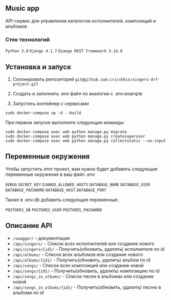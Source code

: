 
## Music app

API-сервис для управления каталогом исполнителей, композиций и альбомов

### Стек технологий
`Python 3.8`
`Django 4.1.7`
`Django REST Framework 3.14.0`


## Установка и запуск

1. Cклонировать репозиторий `git@github.com:iricshkin/singers-drf-project.git`

2. Создать и заполнить .env файл по аналогии с .env.example

3. Запустить контейнер с сервисами

```
sudo docker-compose up -d --build
```


При первом запуске выполните следующие команды:

```
sudo docker-compose exec web python manage.py migrate
sudo docker-compose exec web python manage.py createsuperuser
sudo docker-compose exec web python manage.py collectstatic --no-input
```

## Переменные окружения

Чтобы запустить этот проект, вам нужно будет добавить следующие переменные окружения в ваш файл .env

`DEBUG` `SECRET_KEY` `DJANGO_ALLOWED_HOSTS` `DATABASE_NAME` `DATABASE_USER` `DATABASE_PASSWORD` `DATABASE_HOST` `DATABASE_PORT`

Также в .env.db добавить следующие переменные:

`POSTGRES_DB` `POSTGRES_USER` `POSTGRES_PASSWORD`
## Описание API

- `/swagger/` - документация
- `/api/singers/` - Список всех исполнителей или создание нового
- `/api/singers/{id}/` - Получить(обновить, удалить) исполнителя по id
- `/api/albums/` - Список всех альбомов или создание нового
- `/api/albums/{id}/` - Получить(обновить, удалить) альбом по id
- `/api/songs/` - Список всех композиций или создание новой
- `/api/songs/{id}/` - Получить(обновить, удалить) композицию по id
- `/api/songs_in_albums/` - Список песен в альбомах или создание новой
- `/api/songs_in_albums/{id}/` - Получить(обновить, удалить) песню в альбоме по id

